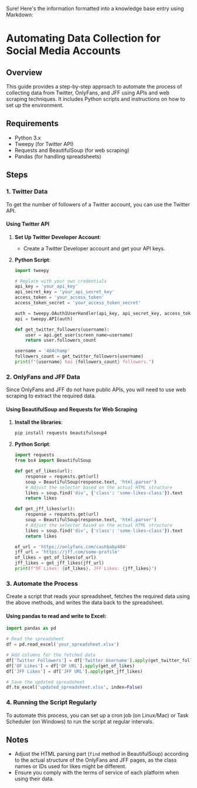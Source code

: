 Sure! Here's the information formatted into a knowledge base entry using Markdown:

# Automating Data Collection for Social Media Accounts

## Overview
This guide provides a step-by-step approach to automate the process of collecting data from Twitter, OnlyFans, and JFF using APIs and web scraping techniques. It includes Python scripts and instructions on how to set up the environment.

## Requirements
- Python 3.x
- Tweepy (for Twitter API)
- Requests and BeautifulSoup (for web scraping)
- Pandas (for handling spreadsheets)

## Steps

### 1. Twitter Data
To get the number of followers of a Twitter account, you can use the Twitter API.

#### Using Twitter API

1. **Set Up Twitter Developer Account**: 
   - Create a Twitter Developer account and get your API keys.

2. **Python Script**:
   ```python
   import tweepy

   # Replace with your own credentials
   api_key = 'your_api_key'
   api_secret_key = 'your_api_secret_key'
   access_token = 'your_access_token'
   access_token_secret = 'your_access_token_secret'

   auth = tweepy.OAuth1UserHandler(api_key, api_secret_key, access_token, access_token_secret)
   api = tweepy.API(auth)

   def get_twitter_followers(username):
       user = api.get_user(screen_name=username)
       return user.followers_count

   username = '404champ'
   followers_count = get_twitter_followers(username)
   print(f"{username} has {followers_count} followers.")
   ```

### 2. OnlyFans and JFF Data
Since OnlyFans and JFF do not have public APIs, you will need to use web scraping to extract the required data.

#### Using BeautifulSoup and Requests for Web Scraping

1. **Install the libraries**:
   ```sh
   pip install requests beautifulsoup4
   ```

2. **Python Script**:
   ```python
   import requests
   from bs4 import BeautifulSoup

   def get_of_likes(url):
       response = requests.get(url)
       soup = BeautifulSoup(response.text, 'html.parser')
       # Adjust the selector based on the actual HTML structure
       likes = soup.find('div', {'class': 'some-likes-class'}).text
       return likes

   def get_jff_likes(url):
       response = requests.get(url)
       soup = BeautifulSoup(response.text, 'html.parser')
       # Adjust the selector based on the actual HTML structure
       likes = soup.find('div', {'class': 'some-likes-class'}).text
       return likes

   of_url = 'https://onlyfans.com/cashbaby404'
   jff_url = 'https://jff.com/some-profile'
   of_likes = get_of_likes(of_url)
   jff_likes = get_jff_likes(jff_url)
   print(f"OF Likes: {of_likes}, JFF Likes: {jff_likes}")
   ```

### 3. Automate the Process
Create a script that reads your spreadsheet, fetches the required data using the above methods, and writes the data back to the spreadsheet.

#### Using pandas to read and write to Excel:
```python
import pandas as pd

# Read the spreadsheet
df = pd.read_excel('your_spreadsheet.xlsx')

# Add columns for the fetched data
df['Twitter Followers'] = df['Twitter Username'].apply(get_twitter_followers)
df['OF Likes'] = df['OF URL'].apply(get_of_likes)
df['JFF Likes'] = df['JFF URL'].apply(get_jff_likes)

# Save the updated spreadsheet
df.to_excel('updated_spreadsheet.xlsx', index=False)
```

### 4. Running the Script Regularly
To automate this process, you can set up a cron job (on Linux/Mac) or Task Scheduler (on Windows) to run the script at regular intervals.

## Notes
- Adjust the HTML parsing part (`find` method in BeautifulSoup) according to the actual structure of the OnlyFans and JFF pages, as the class names or IDs used for likes might be different.
- Ensure you comply with the terms of service of each platform when using their data.